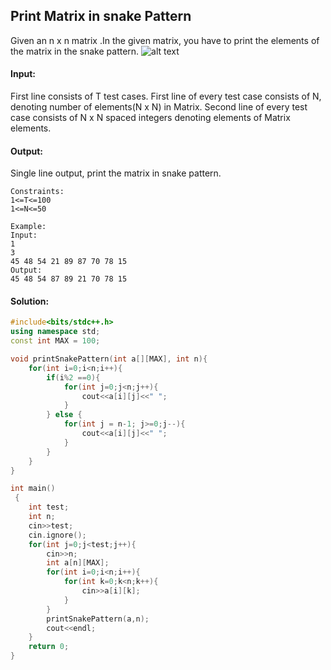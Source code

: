 ##  Print Matrix in snake Pattern 
Given an n x n matrix .In the given matrix, you have to print the elements of the matrix in the snake pattern.
![alt text](https://contribute.geeksforgeeks.org/wp-content/uploads/snake-pattern.jpg)
#### Input:
First line consists of T test cases. First line of every test case consists of N, denoting number of elements(N x N) in Matrix. Second line of every test case consists of N x N spaced integers denoting elements of Matrix elements.

#### Output:
Single line output, print the matrix in snake pattern.
```
Constraints:
1<=T<=100
1<=N<=50

Example:
Input:
1
3
45 48 54 21 89 87 70 78 15 
Output:
45 48 54 87 89 21 70 78 15 
```
#### Solution:
```c++
#include<bits/stdc++.h>
using namespace std;
const int MAX = 100;

void printSnakePattern(int a[][MAX], int n){
    for(int i=0;i<n;i++){
        if(i%2 ==0){
            for(int j=0;j<n;j++){
                cout<<a[i][j]<<" ";
            }
        } else {
            for(int j = n-1; j>=0;j--){
                cout<<a[i][j]<<" ";
            }
        }
    }
}

int main()
 {
	int test;
	int n;
	cin>>test;
	cin.ignore();
	for(int j=0;j<test;j++){
	    cin>>n;
	    int a[n][MAX];
	    for(int i=0;i<n;i++){
	        for(int k=0;k<n;k++){
	            cin>>a[i][k];
	        }
	    }
	    printSnakePattern(a,n);
	    cout<<endl;
	}
	return 0;
}
```
